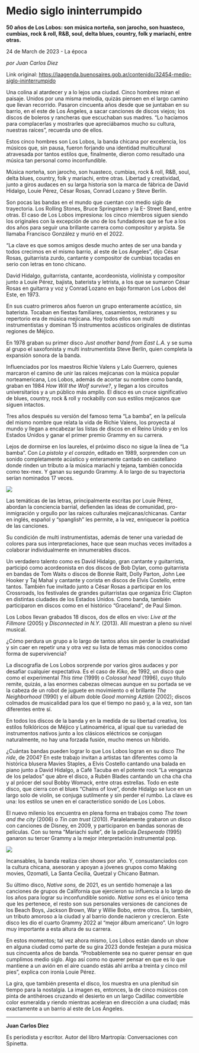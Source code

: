 # Medio siglo ininterrumpido

**50 años de Los Lobos: son música norteña, son jarocho, son huasteco, cumbias, rock & roll, R&B, soul, delta blues, country, folk y mariachi, entre otras.**

24 de March de 2023 - La época

_por Juan Carlos Diez_

Link original: https://laagenda.buenosaires.gob.ar/contenido/32454-medio-siglo-ininterrumpido



Una colina al atardecer y a lo lejos una ciudad. Cinco hombres miran el paisaje. Unidos por una misma melodía, quizás piensen en el largo camino que llevan recorrido. Pasaron cincuenta años desde que se juntaban en su barrio, en el este de Los Ángeles, a sacar canciones de discos viejos; los discos de boleros y rancheras que escuchaban sus madres. “Lo hacíamos para complacerlas y mostrarles que apreciábamos mucho su cultura, nuestras raíces”, recuerda uno de ellos.




Estos cinco hombres son Los Lobos, la banda chicana por excelencia, los músicos que, sin pausa, fueron forjando una identidad multicultural atravesada por tantos estilos que, finalmente, dieron como resultado una música tan personal como inconfundible.




Música norteña, son jarocho, son huasteco, cumbias, rock & roll, R&B, soul, delta blues, country, folk y mariachi, entre otras. Libertad y creatividad, junto a giros audaces en su larga historia son la marca de fábrica de David Hidalgo, Louie Pérez, César Rosas, Conrad Lozano y Steve Berlín.




Son pocas las bandas en el mundo que cuentan con medio siglo de trayectoria. Los Rolling Stones, Bruce Springsteen y la E- Street Band, entre otras. El caso de Los Lobos impresiona: los cinco miembros siguen siendo los originales con la excepción de uno de los fundadores que se fue a los dos años para seguir una brillante carrera como compositor y arpista. Se llamaba Francisco González y murió en el 2022.




“La clave es que somos amigos desde mucho antes de ser una banda y todos crecimos en el mismo barrio, al este de Los Ángeles”, dijo César Rosas, guitarrista zurdo, cantante y compositor de cumbias tocadas en serio con letras en tono chicano.




David Hidalgo, guitarrista, cantante, acordeonista, violinista y compositor junto a Louie Pérez, bajista, baterista y letrista, a los que se sumaron César Rosas en guitarra y voz y Conrad Lozano en bajo formaron Los Lobos del Este, en 1973.




En sus cuatro primeros años fueron un grupo enteramente acústico, sin baterista. Tocaban en fiestas familiares, casamientos, restoranes y su repertorio era de música mejicana. Hoy todos ellos son multi instrumentistas y dominan 15 instrumentos acústicos originales de distintas regiones de Méjico.




En 1978 graban su primer disco *Just another band from East L.A.* y se suma al grupo el saxofonista y multi instrumentista Steve Berlín, quien completa la expansión sonora de la banda.




Influenciados por los maestros Richie Valens y Lalo Guerrero, quienes marcaron el camino de unir las raíces mejicanas con la música popular norteamericana, Los Lobos, además de acortar su nombre como banda, graban en 1984 *How Will the Wolf survive?*, y llegan a los circuitos universitarios y a un público más amplio. El disco es un cruce significativo de blues, country, rock & roll y rockabilly con sus estilos mejicanos que siguen intactos.




Tres años después su versión del famoso tema “La bamba”, en la película del mismo nombre que relata la vida de Richie Valens, los proyecta al mundo y llegan a encabezar las listas de discos en el Reino Unido y en los Estados Unidos y ganar el primer premio Grammy en su carrera.




Lejos de dormirse en los laureles, el próximo disco no sigue la línea de “La bamba”. Con *La pistola y el corazón*, editado en 1989, sorprenden con un sonido completamente acústico y enteramente cantado en castellano donde rinden un tributo a la música mariachi y tejana, también conocida como tex-mex. Y ganan su segundo Grammy. A lo largo de su trayectoria serían nominados 17 veces.




![](https://cdn.feater.me/files/images/1026410/9e4863c1-43fc-4e82-8aaf-feecbbb86cd8.jpg)




Las temáticas de las letras, principalmente escritas por Louie Pérez, abordan la conciencia barrial, defienden las ideas de comunidad, pro- inmigración y orgullo por las raíces culturales mejicanas/chicanas. Cantar en inglés, español y “spanglish” les permite, a la vez, enriquecer la poética de las canciones.




Su condición de multi instrumentistas, además de tener una variedad de colores para sus interpretaciones, hace que sean muchas veces invitados a colaborar individualmente en innumerables discos.




Un verdadero talento como es David Hidalgo, gran cantante y guitarrista, participó como acordeonista en dos discos de Bob Dylan, como guitarrista en bandas de Tom Waits o discos de Bonnie Raitt, Dolly Parton, John Lee Hooker y Taj Mahal y cantante y corista en discos de Elvis Costello, entre tantos. También fue invitado junto a César Rosas a participar en los Crossroads, los festivales de grandes guitarristas que organiza Eric Clapton en distintas ciudades de los Estados Unidos. Como banda, también participaron en discos como en el histórico “Graceland”, de Paul Simon.




Los Lobos llevan grabados 18 discos, dos de ellos en vivo: *Live at the Fillmore* (2005) y *Disconnected in N.Y.* (2013). Allí muestran a pleno su nivel musical.




¿Cómo perdura un grupo a lo largo de tantos años sin perder la creatividad y sin caer en repetir una y otra vez su lista de temas más conocidos como forma de supervivencia?




La discografía de Los Lobos sorprende por varios giros audaces y por desafiar cualquier expectativa. Es el caso de *Kiko*, de 1992, un disco que como el experimental *This time* (1999) o *Colossal head* (1996), cuyo título remite, quizás, a las enormes cabezas olmecas aunque en su portada se ve la cabeza de un robot de juguete en movimiento o el brillante *The Neighborhood* (1990) y el álbum doble *Good morning Aztlán* (2002); discos colmados de musicalidad para los que el tiempo no pasó y, a la vez, son tan diferentes entre sí.




En todos los discos de la banda y en la medida de su libertad creativa, los estilos folklóricos de Méjico y Latinoamérica, al igual que su variedad de instrumentos nativos junto a los clásicos eléctricos se conjugan naturalmente, no hay una forzada fusión, mucho menos un híbrido.




¿Cuántas bandas pueden lograr lo que Los Lobos logran en su disco *The ride*, de 2004? En este trabajo invitan a artistas tan diferentes como la histórica blusera Mavies Staples, a Elvis Costello cantando una balada en piano junto a David Hidalgo, a Café Tacuba en el potente rock “La venganza de los pelados” que abre el disco, a Rubén Blades cantando un cha cha cha y al prócer del soul Bobby Womack, entre otras estrellas. Todo en este disco, que cierra con el blues “Chains of love”, donde Hidalgo se luce en un largo solo de violín, se conjuga sutilmente y sin perder el rumbo. La clave es una: los estilos se unen en el característico sonido de Los Lobos.




El nuevo milenio los encuentra en plena forma en trabajos como *The town and the city* (2006) o *Tin can trust* (2010). Paralelamente grabaron un disco con canciones de Disney, en 2009, y participaron en bandas sonoras de películas. Con su tema “Mariachi suite”, de la película *Desperado* (1995) ganaron su tercer Grammy a la mejor interpretación instrumental pop.




![](https://cdn.feater.me/files/images/1026414/ca7aae1b-e35c-45d6-8715-22bc749473cc.jpg)




Incansables, la banda realiza cien shows por año. Y, consustanciados con la cultura chicana, asesoran y apoyan a jóvenes grupos como Making movies, Ozomatli, La Santa Cecilia, Quetzal y Chicano Batman.




Su último disco, *Native sons,* de 2021, es un sentido homenaje a las canciones de grupos de California que ejercieron su influencia a lo largo de los años para lograr su inconfundible sonido. *Native sons* es el único tema que les pertenece, el resto son sus personales versiones de canciones de los Beach Boys, Jackson Brown, War y Willie Bobo, entre otros. Es, también, un tributo amoroso a la ciudad y al barrio donde nacieron y crecieron. Este disco les dio el cuarto Grammy 2022 al “mejor álbum americano”. Un logro muy importante a esta altura de su carrera.




En estos momentos; tal vez ahora mismo, Los Lobos están dando un show en alguna ciudad como parte de su gira 2023 donde festejan a pura música sus cincuenta años de banda. “Probablemente sea no querer pensar en que cumplimos medio siglo. Algo así como no querer pensar en que es lo que mantiene a un avión en el aire cuando estás ahí arriba a treinta y cinco mil pies”, explica con ironía Louie Pérez.




La gira, que también presenta el disco, los muestra en una plenitud sin tiempo para la nostalgia. La imagen es, entonces, la de cinco músicos con pinta de antihéroes cruzando el desierto en un largo Cadillac convertible color esmeralda y riendo mientras aceleran en dirección a una ciudad; más exactamente a un barrio al este de Los Ángeles.




---




**Juan Carlos Diez**




Es periodista y escritor. Autor del libro Martropía: Conversaciones con Spinetta.



